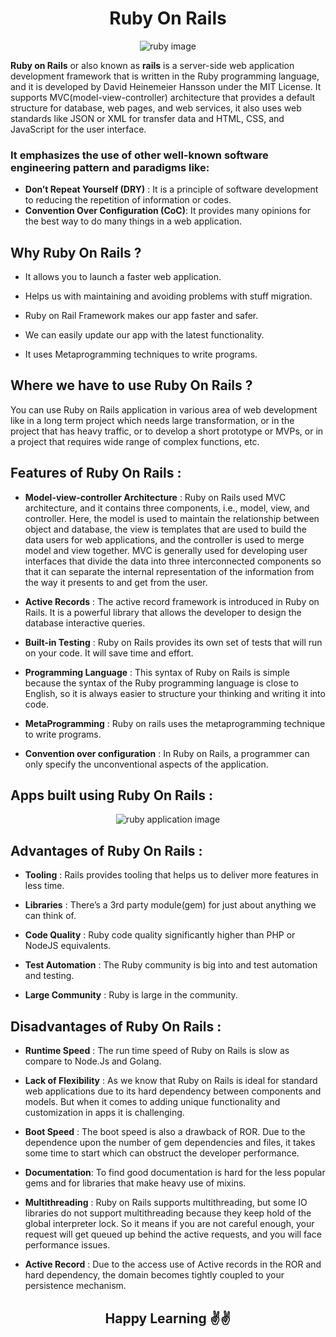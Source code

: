 <!-- issue number 5947 ruby on rails -->

<div align = 'center'>

# Ruby On Rails

![ruby image](https://encrypted-tbn0.gstatic.com/images?q=tbn:ANd9GcQgJ2U0AtPtNMeAjJp6odQfmfMuXOdKMAcQ5tri3sM-7b_inoKjcAF7T3fnqZkAu9iEipQ&usqp=CAU)

</div>

**Ruby on Rails** or also known as **rails** is a server-side web application development framework that is written in the Ruby programming language, and it is developed by David Heinemeier Hansson under the MIT License. It supports MVC(model-view-controller) architecture that provides a default structure for database, web pages, and web services, it also uses web standards like JSON or XML for transfer data and HTML, CSS, and JavaScript for the user interface.

### It emphasizes the use of other well-known software engineering pattern and paradigms like:

- **Don’t Repeat Yourself (DRY)** : It is a principle of software development to reducing the repetition of information or codes.
- **Convention Over Configuration (CoC)**: It provides many opinions for the best way to do many things in a web application.


## Why Ruby On Rails ?


- It allows you to launch a faster web application.

- Helps us with maintaining and avoiding problems with stuff migration.

- Ruby on Rail Framework makes our app faster and safer.

- We can easily update our app with the latest functionality.

- It uses Metaprogramming techniques to write programs.


## Where we have to use Ruby On Rails ?

You can use Ruby on Rails application in various area of web development like in a long term project which needs large transformation, or in the project that has heavy traffic, or to develop a short prototype or MVPs, or in a project that requires wide range of complex functions, etc.



## Features of Ruby On Rails : 


- **Model-view-controller Architecture** : Ruby on Rails used MVC architecture, and it contains three components, i.e., model, view, and controller. Here, the model is used to maintain the relationship between object and database, the view is templates that are used to build the data users for web applications, and the controller is used to merge model and view together. MVC is generally used for developing user interfaces that divide the data into three interconnected components so that it can separate the internal representation of the information from the way it presents to and get from the user.

- **Active Records** : The active record framework is introduced in Ruby on Rails. It is a powerful library that allows the developer to design the database interactive queries.

- **Built-in Testing** : Ruby on Rails provides its own set of tests that will run on your code. It will save time and effort.

- **Programming Language** : This syntax of Ruby on Rails is simple because the syntax of the Ruby programming language is close to English, so it is always easier to structure your thinking and writing it into code.

- **MetaProgramming** : Ruby on rails uses the metaprogramming technique to write programs.

- **Convention over configuration** : In Ruby on Rails, a programmer can only specify the unconventional aspects of the application.

## Apps built using Ruby On Rails :

<div align ="center">
  
![ruby application image](https://cdn.sanity.io/images/ay6gmb6r/production/0d1f06925e29643e6faa917a8bca6eadc92cfa31-4800x4800.png?w=729&fm=webp&fit=max&auto=format)

</div>  
  
## Advantages of Ruby On Rails : 

- **Tooling** : Rails provides tooling that helps us to deliver more features in less time.

- **Libraries** : There’s a 3rd party module(gem) for just about anything we can think of.

- **Code Quality** : Ruby code quality significantly higher than PHP or NodeJS equivalents.

- **Test Automation** : The Ruby community is big into and test automation and testing.

- **Large Community** : Ruby is large in the community.



## Disadvantages of Ruby On Rails :

- **Runtime Speed** : The run time speed of Ruby on Rails is slow as compare to Node.Js and Golang.

- **Lack of Flexibility** : As we know that Ruby on Rails is ideal for standard web applications due to its hard dependency between components and models. But when it comes to adding unique functionality and customization in apps it is challenging.

- **Boot Speed** : The boot speed is also a drawback of ROR. Due to the dependence upon the number of gem dependencies and files, it takes some time to start which can obstruct the developer performance.

- **Documentation**: To find good documentation is hard for the less popular gems and for libraries that make heavy use of mixins.

- **Multithreading** : Ruby on Rails supports multithreading, but some IO libraries do not support multithreading because they keep hold of the global interpreter lock. So it means if you are not careful enough, your request will get queued up behind the active requests, and you will face performance issues.

- **Active Record** : Due to the access use of Active records in the ROR and hard dependency, the domain becomes tightly coupled to your persistence mechanism.
 

<div align ="center">

## Happy Learning ✌✌

</div>
